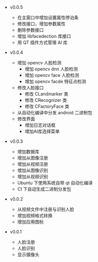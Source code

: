 - v0.0.5
  + 在主窗口中增加设置属性停泊条
  + 修改接口，增加参数属性
  + 删除参数接口
  + 增加 libfacedection 库接口
  + 用 QT 插件方式管理 AI 库

- v0.0.4
  + 增加 opencv 人脸检测
    - 增加 opencv dnn 人脸检测
    - 增加 opencv face 人脸检测
    - 增加 opencv facde 特征点检测
  + 修改人脸接口
    - 修改 CLandmarker 类
    - 修改 CRecognizer 类
    - 修改 CFactoryFace 类
  + 从自动化编译中分发 android  二进制包
  + 修改界面
    - 增加日志对话框
    - 增加AI库选择菜单

- v0.0.3
  + 增加数据库
  + 增加从图像注册
  + 增加从视频注册
  + 增加从图像识别
  + 增加从视频识别
  + Ubuntu 下使用系统自带 qt 自动化编译
  + CI 下自动生成二进制分发包

- v0.0.2
  + 从视频文件中注册与识别人脸
  + 增加视频格式转换
  + 增加应用图标

- v0.0.1
  + 人脸注册
  + 人脸识别
  + 显示摄像头
